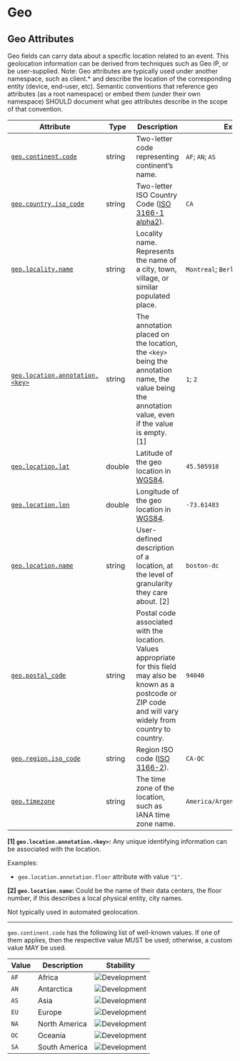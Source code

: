 <!-- NOTE: THIS FILE IS AUTOGENERATED. DO NOT EDIT BY HAND. -->
<!-- see templates/registry/markdown/attribute_namespace.md.j2 -->

# Geo

## Geo Attributes

Geo fields can carry data about a specific location related to an event. This geolocation information can be derived from techniques such as Geo IP, or be user-supplied.
Note: Geo attributes are typically used under another namespace, such as client.* and describe the location of the corresponding entity (device, end-user, etc). Semantic conventions that reference geo attributes (as a root namespace) or embed them (under their own namespace) SHOULD document what geo attributes describe in the scope of that convention.

| Attribute | Type | Description | Examples | Stability |
|---|---|---|---|---|
| <a id="geo-continent-code" href="#geo-continent-code">`geo.continent.code`</a> | string | Two-letter code representing continent’s name. | `AF`; `AN`; `AS` | ![Development](https://img.shields.io/badge/-development-blue) |
| <a id="geo-country-iso-code" href="#geo-country-iso-code">`geo.country.iso_code`</a> | string | Two-letter ISO Country Code ([ISO 3166-1 alpha2](https://wikipedia.org/wiki/ISO_3166-1#Codes)). | `CA` | ![Development](https://img.shields.io/badge/-development-blue) |
| <a id="geo-locality-name" href="#geo-locality-name">`geo.locality.name`</a> | string | Locality name. Represents the name of a city, town, village, or similar populated place. | `Montreal`; `Berlin` | ![Development](https://img.shields.io/badge/-development-blue) |
| <a id="geo-location-annotation" href="#geo-location-annotation">`geo.location.annotation.<key>`</a> | string | The annotation placed on the location, the `<key>` being the annotation name, the value being the annotation value, even if the value is empty. [1] | `1`; `2` | ![Development](https://img.shields.io/badge/-development-blue) |
| <a id="geo-location-lat" href="#geo-location-lat">`geo.location.lat`</a> | double | Latitude of the geo location in [WGS84](https://wikipedia.org/wiki/World_Geodetic_System#WGS84). | `45.505918` | ![Development](https://img.shields.io/badge/-development-blue) |
| <a id="geo-location-lon" href="#geo-location-lon">`geo.location.lon`</a> | double | Longitude of the geo location in [WGS84](https://wikipedia.org/wiki/World_Geodetic_System#WGS84). | `-73.61483` | ![Development](https://img.shields.io/badge/-development-blue) |
| <a id="geo-location-name" href="#geo-location-name">`geo.location.name`</a> | string | User-defined description of a location, at the level of granularity they care about. [2] | `boston-dc` | ![Development](https://img.shields.io/badge/-development-blue) |
| <a id="geo-postal-code" href="#geo-postal-code">`geo.postal_code`</a> | string | Postal code associated with the location. Values appropriate for this field may also be known as a postcode or ZIP code and will vary widely from country to country. | `94040` | ![Development](https://img.shields.io/badge/-development-blue) |
| <a id="geo-region-iso-code" href="#geo-region-iso-code">`geo.region.iso_code`</a> | string | Region ISO code ([ISO 3166-2](https://wikipedia.org/wiki/ISO_3166-2)). | `CA-QC` | ![Development](https://img.shields.io/badge/-development-blue) |
| <a id="geo-timezone" href="#geo-timezone">`geo.timezone`</a> | string | The time zone of the location, such as IANA time zone name. | `America/Argentina/Buenos_Aires` | ![Development](https://img.shields.io/badge/-development-blue) |

**[1] `geo.location.annotation.<key>`:** Any unique identifying information can be associated with the location.

Examples:

- `geo.location.annotation.floor` attribute with value `"1"`.

**[2] `geo.location.name`:** Could be the name of their data centers, the floor number, if this describes a local physical entity, city names.

Not typically used in automated geolocation.

---

`geo.continent.code` has the following list of well-known values. If one of them applies, then the respective value MUST be used; otherwise, a custom value MAY be used.

| Value  | Description | Stability |
|---|---|---|
| `AF` | Africa | ![Development](https://img.shields.io/badge/-development-blue) |
| `AN` | Antarctica | ![Development](https://img.shields.io/badge/-development-blue) |
| `AS` | Asia | ![Development](https://img.shields.io/badge/-development-blue) |
| `EU` | Europe | ![Development](https://img.shields.io/badge/-development-blue) |
| `NA` | North America | ![Development](https://img.shields.io/badge/-development-blue) |
| `OC` | Oceania | ![Development](https://img.shields.io/badge/-development-blue) |
| `SA` | South America | ![Development](https://img.shields.io/badge/-development-blue) |
